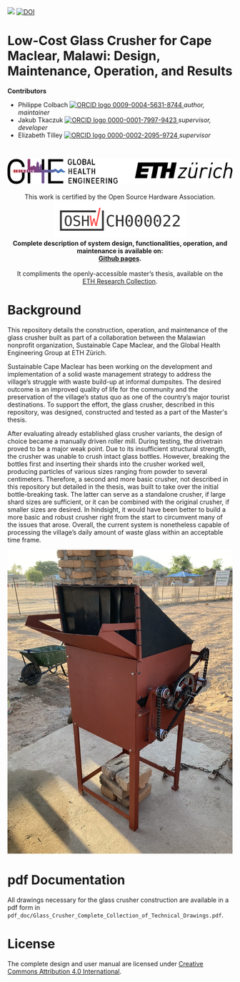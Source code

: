 <!-- badges: start -->
[![](https://img.shields.io/badge/License-CC_BY_4.0-lightgrey.svg)](https://creativecommons.org/licenses/by/4.0/)
[![DOI](https://zenodo.org/badge/DOI/10.5281/zenodo.11259330.svg)](https://doi.org/10.5281/zenodo.11259330)
<!-- badges: end -->

<h1> Low-Cost Glass Crusher for Cape Maclear, Malawi: Design, Maintenance, Operation, and Results </h1>

<b>Contributors</b>  
- Philippe Colbach <a href="https://orcid.org/0009-0004-5631-8744">
<img alt="ORCID logo" src="https://info.orcid.org/wp-content/uploads/2019/11/orcid_16x16.png" width="16" height="16" /> 0009-0004-5631-8744
</a> *author, maintainer*  
- Jakub Tkaczuk <a href="https://orcid.org/0000-0001-7997-9423">
<img alt="ORCID logo" src="https://info.orcid.org/wp-content/uploads/2019/11/orcid_16x16.png" width="16" height="16" /> 0000-0001-7997-9423
</a> *supervisor, developer*  
- Elizabeth Tilley <a href="https://orcid.org/0000-0002-2095-9724">
<img alt="ORCID logo" src="https://info.orcid.org/wp-content/uploads/2019/11/orcid_16x16.png" width="16" height="16" /> 0000-0002-2095-9724
</a> *supervisor*  

<br>
<p align="middle"> 
<img src="img/ETH_GHE_logo.svg" width=600>
<br><br>
This work is certified by the Open Source Hardware Association.<br \>
<a href="https://certification.oshwa.org/ch000022.html"><img src="img/certification-mark-CH000022-wide.svg" width=300></a>
<br>
<b>Complete description of system design, functionalities, operation, and maintenance is available on:<br \>
<a href="https://global-health-engineering.github.io/glass-crusher-design/">Github pages</a>.
</b>
<br><br>
It compliments the openly-accessible master’s thesis, available on the<br \>  
<a href="http://hdl.handle.net/20.500.11850/670971">ETH Research Collection</a>.
</p>

# Background

This repository details the construction, operation, and maintenance of the glass crusher built as part of a collaboration between the Malawian nonprofit organization, Sustainable Cape Maclear, and the Global Health Engineering Group at ETH Zürich.

Sustainable Cape Maclear has been working on the development and implementation of a solid waste management strategy to address the village’s struggle with waste build-up at informal dumpsites. The desired outcome is an improved quality of life for the community and the preservation of the village’s status quo as one of the country’s major tourist destinations. To support the effort, the glass crusher, described in this repository, was designed, constructed and tested as a part of the Master's thesis.

After evaluating already established glass crusher variants, the design of choice became a manually driven roller mill. During testing, the drivetrain proved to be a major weak point. Due to its insufficient structural strength, the crusher was unable to crush intact glass bottles. However, breaking the bottles first and inserting their shards into the crusher worked well, producing particles of various sizes ranging from powder to several centimeters. Therefore, a second and more basic crusher, not described in this repository but detailed in the thesis, was built to take over the initial bottle-breaking task. The latter can serve as a standalone crusher, if large shard sizes are sufficient, or it can be combined with the original crusher, if smaller sizes are desired. In hindsight, it would have been better to build a more basic and robust crusher right from the start to circumvent many of the issues that arose. Overall, the current system is nonetheless capable of processing the village’s daily amount of waste glass within an acceptable time frame.

![](img/other_figures/crusher.jpg)

# pdf Documentation

All drawings necessary for the glass crusher construction are available in a pdf form in `pdf_doc/Glass_Crusher_Complete_Collection_of_Technical_Drawings.pdf`.

# License

The complete design and user manual are licensed under [Creative Commons Attribution 4.0 International](https://github.com/Global-Health-Engineering/glass-crusher-design/blob/main/LICENSE.md).
